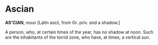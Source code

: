# Ascian

**AS'CIAN**, _noun_ \[Latin ascii, from Gr. priv. and a shadow.\]

A person, who, at certain times of the year, has no shadow at noon. Such are the inhabitants of the torrid zone, who have, at times, a vertical sun.